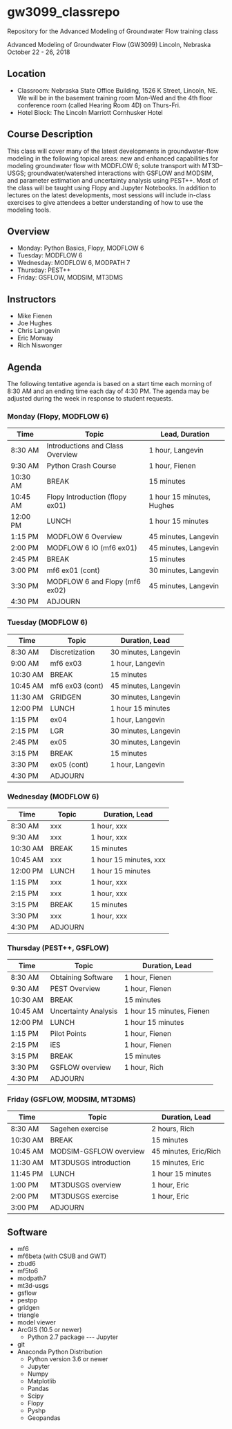 # gw3099_classrepo
Repository for the Advanced Modeling of Groundwater Flow training class

Advanced Modeling of Groundwater Flow (GW3099)
Lincoln, Nebraska
October 22 - 26, 2018

## Location
* Classroom: Nebraska State Office Building, 1526 K Street, Lincoln, NE.  We will be in the basement training room Mon-Wed and the 4th floor conference room (called Hearing Room 4D) on Thurs-Fri.
* Hotel Block: The Lincoln Marriott Cornhusker Hotel

## Course Description
This class will cover many of the latest developments in groundwater-flow modeling in the following topical areas:  new and enhanced capabilities for modeling groundwater flow with MODFLOW 6; solute transport with MT3D–USGS;  groundwater/watershed interactions with GSFLOW and MODSIM, and parameter estimation and uncertainty analysis using PEST++. Most of the class will be taught using Flopy and Jupyter Notebooks.  In addition to lectures on the latest developments, most sessions will include in-class exercises to give attendees a better understanding of how to use the modeling tools.

## Overview
* Monday: Python Basics, Flopy, MODFLOW 6
* Tuesday: MODFLOW 6
* Wednesday: MODFLOW 6, MODPATH 7
* Thursday: PEST++
* Friday: GSFLOW, MODSIM, MT3DMS

## Instructors
* Mike Fienen
* Joe Hughes 
* Chris Langevin
* Eric Morway
* Rich Niswonger

## Agenda

The following tentative agenda is based on a start time each morning of 8:30 AM and an ending time each day of 4:30 PM.  The agenda may be adjusted during the week in response to student requests.

### Monday (Flopy, MODFLOW 6)

|Time      |Topic                            |Lead, Duration              |
|----------|---------------------------------|----------------------------|
|8:30 AM   |Introductions and Class Overview |1 hour, Langevin            |
|9:30 AM   |Python Crash Course              |1 hour, Fienen              |
|10:30 AM  |BREAK                            |15 minutes                  |
|10:45 AM  |Flopy Introduction (flopy ex01)  |1 hour 15 minutes, Hughes   |
|12:00 PM  |LUNCH                            |1 hour 15 minutes           |
|1:15 PM   |MODFLOW 6 Overview               |45 minutes, Langevin        |
|2:00 PM   |MODFLOW 6 IO (mf6 ex01)          |45 minutes, Langevin        |
|2:45 PM   |BREAK                            |15 minutes                  |
|3:00 PM   |mf6 ex01 (cont)                  |30 minutes, Langevin        |
|3:30 PM   |MODFLOW 6 and Flopy (mf6 ex02)   |45 minutes, Langevin        |
|4:30 PM   |ADJOURN                          |                            |

### Tuesday (MODFLOW 6)

|Time       |Topic                  |Duration, Lead        |
|-----------|-----------------------|----------------------|
|8:30 AM	|Discretization         |30 minutes, Langevin  |
|9:00 AM 	|mf6 ex03    			|1 hour, Langevin      |
|10:30 AM	|BREAK				    |15 minutes            |
|10:45 AM	|mf6 ex03 (cont)		|45 minutes, Langevin  |
|11:30 AM	|GRIDGEN        		|30 minutes, Langevin  |
|12:00 PM	|LUNCH				    |1 hour 15 minutes     |
|1:15 PM	|ex04					|1 hour, Langevin      |
|2:15 PM	|LGR					|30 minutes, Langevin  |
|2:45 PM	|ex05					|30 minutes, Langevin  |
|3:15 PM    |BREAK				    |15 minutes            |
|3:30 PM	|ex05 (cont)			|1 hour, Langevin      |
|4:30 PM	|ADJOURN                |                      |

### Wednesday (MODFLOW 6)

|Time       |Topic                  |Duration, Lead        |
|-----------|-----------------------|----------------------|
|8:30 AM	|xxx					|1 hour, xxx           |
|9:30 AM 	|xxx					|1 hour, xxx           |
|10:30 AM	|BREAK				    |15 minutes            |
|10:45 AM	|xxx					|1 hour 15 minutes, xxx|
|12:00 PM	|LUNCH				    |1 hour 15 minutes     |
|1:15 PM	|xxx					|1 hour, xxx           |
|2:15 PM	|xxx					|1 hour, xxx           |
|3:15 PM    |BREAK				    |15 minutes            |
|3:30 PM	|xxx					|1 hour, xxx           |
|4:30 PM	|ADJOURN                |                      |

### Thursday (PEST++, GSFLOW)

|Time       |Topic                  |Duration, Lead        |
|-----------|-----------------------|----------------------|
|8:30 AM	|Obtaining Software					|1 hour, Fienen           |
|9:30 AM 	|PEST Overview					|1 hour, Fienen           |
|10:30 AM	|BREAK				    |15 minutes            |
|10:45 AM	|Uncertainty Analysis					|1 hour 15 minutes, Fienen |
|12:00 PM	|LUNCH				    |1 hour 15 minutes     |
|1:15 PM	|Pilot Points					|1 hour, Fienen           |
|2:15 PM	|iES 					|1 hour, Fienen           |
|3:15 PM    |BREAK				    |15 minutes            |
|3:30 PM	|GSFLOW overview		|1 hour, Rich           |
|4:30 PM	|ADJOURN                |                      |

### Friday (GSFLOW, MODSIM, MT3DMS)

|Time       |Topic                  |Duration, Lead        |
|-----------|-----------------------|----------------------|
|8:30  AM	|Sagehen exercise					|2 hours, Rich         |
|10:30 AM	|BREAK				            |15 minutes            |
|10:45 AM	|MODSIM-GSFLOW overview		|45 minutes, Eric/Rich |
|11:30 AM	|MT3DUSGS introduction    |15 minutes, Eric      |
|11:45 PM	|LUNCH				            |1 hour 15 minutes     |
|1:00  PM	|MT3DUSGS	overview        |1 hour, Eric          |
|2:00  PM	|MT3DUSGS	exercise        |1 hour, Eric          |
|3:00  PM	|ADJOURN                  |                      |

## Software

* mf6
* mf6beta (with CSUB and GWT)
* zbud6
* mf5to6
* modpath7
* mt3d-usgs
* gsflow
* pestpp
* gridgen
* triangle
* model viewer
* ArcGIS (10.5 or newer)
    * Python 2.7 package --- Jupyter
* git
* Anaconda Python Distribution
    * Python version 3.6 or newer
    * Jupyter
    * Numpy
    * Matplotlib
    * Pandas
    * Scipy
    * Flopy
    * Pyshp
    * Geopandas

